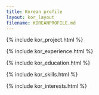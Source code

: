 ```yaml
---
title: Korean profile
layout: kor_layout
filename: KOREANPROFILE.md
--- 
```


{% include kor_project.html %}

{% include kor_experience.html %}

{% include kor_education.html %}

{% include kor_skills.html %}

{% include kor_interests.html %}
